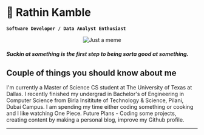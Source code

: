 # 👋 Rathin Kamble

**`Software Developer / Data Analyst Enthusiast`**

<p align="center">
  <img src="https://user-images.githubusercontent.com/7591614/197892896-f5daba1c-0dc3-4381-a999-33e83eb59120.png" alt="Just a meme"/>
</p>


#### <em>Suckin at something is the first step to being sorta good at something.</em>


## Couple of things you should know about me
I'm currently a Master of Science CS student at The University of Texas at Dallas. I recently finished my undergrad in Bachelor's of Engineering in Computer Science from Birla Insititute of Technology & Science, Pilani, Dubai Campus. I am spending my time either coding something or cooking and I like watching One Piece. Future Plans - Coding some projects, creating content by making a personal blog, improve my Github profile.

---
<!--
**rathink4/rathink4** is a ✨ _special_ ✨ repository because its `README.md` (this file) appears on your GitHub profile.

Here are some ideas to get you started:

- 🔭 I’m currently working on ...
- 🌱 I’m currently learning ...
- 👯 I’m looking to collaborate on ...
- 🤔 I’m looking for help with ...
- 💬 Ask me about ...
- 📫 How to reach me: ...
- 😄 Pronouns: ...
- ⚡ Fun fact: ...
-->

